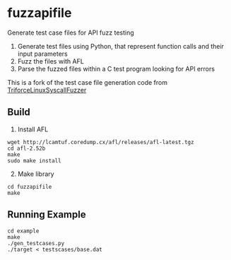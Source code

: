 # fuzzapifile
Generate test case files for API fuzz testing

1) Generate test files using Python, that represent function calls and their input parameters
2) Fuzz the files with AFL
3) Parse the fuzzed files within a C test program looking for API errors

This is a fork of the test case file generation code from [TriforceLinuxSyscallFuzzer](https://github.com/nccgroup/TriforceLinuxSyscallFuzzer)

## Build

1) Install AFL
  ```
  wget http://lcamtuf.coredump.cx/afl/releases/afl-latest.tgz
  cd afl-2.52b
  make
  sudo make install
  ```

2) Make library

  ```
  cd fuzzapifile
  make
  ```
  
## Running Example
  ```
  cd example
  make
  ./gen_testcases.py
  ./target < testscases/base.dat
